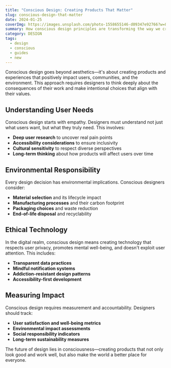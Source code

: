 ```yaml
---
title: "Conscious Design: Creating Products That Matter"
slug: conscious-design-that-matter
date: 2024-01-25
coverImg: https://images.unsplash.com/photo-1558655146-d09347e92766?w=800&h=400&fit=crop
summary: How conscious design principles are transforming the way we create products, focusing on user well-being, environmental impact, and meaningful experiences.
category: DESIGN
tags:
  - design
  - conscious
  - guides
  - new
---
```


Conscious design goes beyond aesthetics—it's about creating products and experiences that positively impact users, communities, and the environment. This approach requires designers to think deeply about the consequences of their work and make intentional choices that align with their values.

## Understanding User Needs

Conscious design starts with empathy. Designers must understand not just what users want, but what they truly need. This involves:

- **Deep user research** to uncover real pain points
- **Accessibility considerations** to ensure inclusivity
- **Cultural sensitivity** to respect diverse perspectives
- **Long-term thinking** about how products will affect users over time

## Environmental Responsibility

Every design decision has environmental implications. Conscious designers consider:

- **Material selection** and its lifecycle impact
- **Manufacturing processes** and their carbon footprint
- **Packaging choices** and waste reduction
- **End-of-life disposal** and recyclability

## Ethical Technology

In the digital realm, conscious design means creating technology that respects user privacy, promotes mental well-being, and doesn't exploit user attention. This includes:

- **Transparent data practices**
- **Mindful notification systems**
- **Addiction-resistant design patterns**
- **Accessibility-first development**

## Measuring Impact

Conscious design requires measurement and accountability. Designers should track:

- **User satisfaction and well-being metrics**
- **Environmental impact assessments**
- **Social responsibility indicators**
- **Long-term sustainability measures**

The future of design lies in consciousness—creating products that not only look good and work well, but also make the world a better place for everyone.
